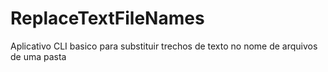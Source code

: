 # ReplaceTextFileNames
Aplicativo CLI basico para substituir trechos de texto no nome de arquivos de uma pasta
